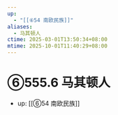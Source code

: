```yaml
---
up:
  - "[[⑥54 南欧民族]]"
aliases:
  - 马其顿人
ctime: 2025-03-01T13:50:34+08:00
mtime: 2025-10-01T11:40:29+08:00
---
```


# ⑥555.6 马其顿人

- up: [[⑥54 南欧民族]]
